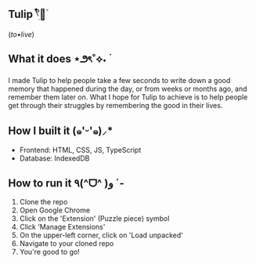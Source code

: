 ## Tulip 𓍢ִ໋🌷͙֒
(<i>to•live</i>) 
## What it does ⋆౨ৎ˚⟡˖ ࣪
I made Tulip to help people take a few seconds to write down a good memory that happened during the day, or from weeks or months ago, and remember them later on. What I hope for Tulip to achieve is to help people get through their struggles by remembering the good in their lives. 
## How I built it (๑'ᵕ'๑)⸝*
* Frontend: HTML, CSS, JS, TypeScript
* Database: IndexedDB
## How to run it ٩(^ᗜ^ )و ´-
1. Clone the repo
2. Open Google Chrome
3. Click on the 'Extension' (Puzzle piece) symbol
4. Click 'Manage Extensions'
5. On the upper-left corner, click on 'Load unpacked'
6. Navigate to your cloned repo
7. You're good to go!
